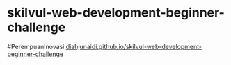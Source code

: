 # skilvul-web-development-beginner-challenge
#PerempuanInovasi
[diahjunaidi.github.io/skilvul-web-development-beginner-challenge](https://diahjunaidijr.github.io/skilvul-web-development-beginner-challenge/)
